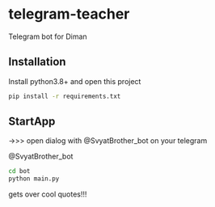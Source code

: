 # telegram-teacher
Telegram bot for Diman


## Installation

Install python3.8+ and open this project

```sh
pip install -r requirements.txt
```


## StartApp

->>> open dialog with @SvyatBrother_bot on your telegram 

@SvyatBrother_bot

```sh
cd bot
python main.py 
```
gets over cool quotes!!!

